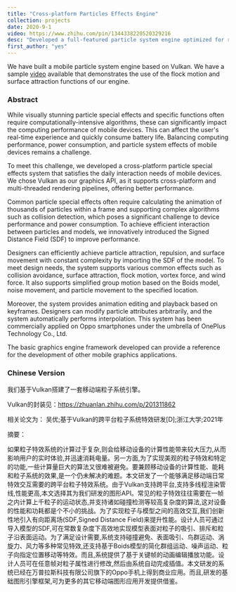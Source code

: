 ```yaml
---
title: "Cross-platform Particles Effects Engine"
collection: projects
date: 2020-9-1
video: https://www.zhihu.com/pin/1344338220520329216
desc: "Developed a full-featured particle system engine optimized for real-time editing and rendering on resource-constrained platforms. The system supports artist-facing visual editing tools and efficient runtime simulation suitable for mobile deployment" 
first_author: "yes"
---
```


We have built a mobile particle system engine based on Vulkan. 
We have a sample [video](https://www.zhihu.com/pin/1344338220520329216) available that demonstrates the use of the flock motion and surface attraction functions of our engine.

### Abstract

While visually stunning particle special effects and specific functions often require computationally-intensive algorithms, these can significantly impact the computing performance of mobile devices. This can affect the user's real-time experience and quickly consume battery life. Balancing computing performance, power consumption, and particle system effects of mobile devices remains a challenge.

To meet this challenge, we developed a cross-platform particle special effects system that satisfies the daily interaction needs of mobile devices. We chose Vulkan as our graphics API, as it supports cross-platform and multi-threaded rendering pipelines, offering better performance.

Common particle special effects often require calculating the animation of thousands of particles within a frame and supporting complex algorithms such as collision detection, which poses a significant challenge to device performance and power consumption. To achieve efficient interaction between particles and models, we innovatively introduced the Signed Distance Field (SDF) to improve performance.

Designers can efficiently achieve particle attraction, repulsion, and surface movement with constant complexity by importing the SDF of the model. To meet design needs, the system supports various common effects such as collision avoidance, surface attraction, flock motion, vortex force, and wind force. It also supports simplified group motion based on the Boids model, noise movement, and particle movement to the specified location.

Moreover, the system provides animation editing and playback based on keyframes. Designers can modify particle attributes arbitrarily, and the system automatically performs interpolation. This system has been commercially applied on Oppo smartphones under the umbrella of OnePlus Technology Co., Ltd.

The basic graphics engine framework developed can provide a reference for the development of other mobile graphics applications.


### Chinese Version

我们基于Vulkan搭建了一套移动端粒子系统引擎。

Vulkan的封装见：https://zhuanlan.zhihu.com/p/201311862

相关论文为：
吴优;基于Vulkan的跨平台粒子系统特效研发[D];浙江大学;2021年

摘要：

如果粒子特效系统的计算过于复杂,则会给移动设备的计算性能带来较大压力,从而影响用户的实时体验,并迅速消耗电量。另一方面,为了实现美观的粒子特效和特定的功能,一些计算量巨大的算法又很难被避免。要兼顾移动设备的计算性能、能耗和粒子系统的效果,是一个仍未解决的难题。本文研发了一个能够满足移动端日常特效交互需要的跨平台粒子特效系统。由于Vulkan支持跨平台,支持多线程渲染管线,性能更高,本文选择其为我们研发的图形API。常见的粒子特效往往需要在一帧之内计算上千粒子的运动状态,并支持诸如碰撞检测等较高复杂度的算法,这对设备的性能和功耗都是个不小的挑战。为了实现粒子与模型之间的高效交互,我们创新性地引入有向距离场(SDF,Signed Distance Field)来提升性能。设计人员可通过导入模型的SDF,可在常数复杂度下高效地实现模型表面对粒子的吸引、排斥和粒子沿表面运动。为了满足设计需要,系统支持碰撞避免、表面吸引、鸟群运动、涡旋力、风力等多种常见特效,还支持基于Boids模型的简化群组运动、噪声运动、粒子向指定位置移动等特效。而且,系统提供了基于关键帧的动画编辑播放功能。设计人员可在任意帧对粒子属性进行修改,然后由系统自动完成插值。本文研发的系统已经在万普拉斯科技有限公司旗下的Oppo手机上得到商业应用。而且,研发的基础图形引擎框架,可为更多的其它移动端图形应用开发提供借鉴。
